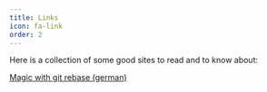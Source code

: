 ```yaml
---
title: Links
icon: fa-link
order: 2
---
```


Here is a collection of some good sites to read and to know about:


[Magic with git rebase (german)](https://git-scm.com/book/de/v1/Git-Tools-Änderungshistorie-verändern)
